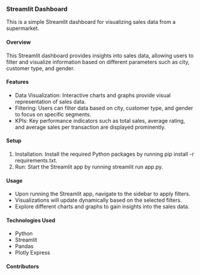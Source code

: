 ### Streamlit Dashboard
This is a simple Streamlit dashboard for visualizing sales data from a supermarket.

#### Overview
This Streamlit dashboard provides insights into sales data, allowing users to filter and visualize information based on different parameters such as city, customer type, and gender.

#### Features
- Data Visualization: Interactive charts and graphs provide visual representation of sales data.
- Filtering: Users can filter data based on city, customer type, and gender to focus on specific segments.
- KPIs: Key performance indicators such as total sales, average rating, and average sales per transaction are displayed prominently.

#### Setup
1. Installation: Install the required Python packages by running pip install -r requirements.txt.
2. Run: Start the Streamlit app by running streamlit run app.py.

#### Usage
- Upon running the Streamlit app, navigate to the sidebar to apply filters.
- Visualizations will update dynamically based on the selected filters.
- Explore different charts and graphs to gain insights into the sales data.

#### Technologies Used
- Python
- Streamlit
- Pandas
- Plotly Express

#### Contributors
<Brian Kipkemboi>
